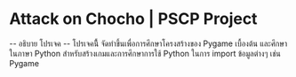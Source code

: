 # Attack on Chocho | PSCP Project
-- อธิบาย โปรเจค --
โปรเจคนีี้ จัดทำขึ้นเพื่อการศึกษาโครงสร้างของ Pygame เบื้องต้น และศึกษาในภาษา Python สำหรับสร้างเกมและการศึกษาการใช้ Python ในการ import ข้อมูลต่างๆ เช่น Pygame
